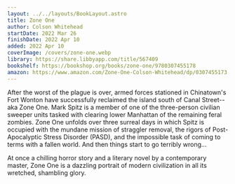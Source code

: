 ```yaml
---
layout: ../../layouts/BookLayout.astro
title: Zone One
author: Colson Whitehead
startDate: 2022 Mar 26
finishDate: 2022 Apr 10
added: 2022 Apr 10
coverImage: /covers/zone-one.webp
library: https://share.libbyapp.com/title/567409
bookshelf: https://bookshop.org/books/zone-one/9780307455178
amazon: https://www.amazon.com/Zone-One-Colson-Whitehead/dp/0307455173
---
```


After the worst of the plague is over, armed forces stationed in Chinatown's Fort Wonton have successfully reclaimed the island south of Canal Street--aka Zone One. Mark Spitz is a member of one of the three-person civilian sweeper units tasked with clearing lower Manhattan of the remaining feral zombies. Zone One unfolds over three surreal days in which Spitz is occupied with the mundane mission of straggler removal, the rigors of Post-Apocalyptic Stress Disorder (PASD), and the impossible task of coming to terms with a fallen world. And then things start to go terribly wrong...

At once a chilling horror story and a literary novel by a contemporary master, Zone One is a dazzling portrait of modern civilization in all its wretched, shambling glory.

<!-- ### Notes & Highlights -->
